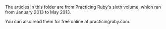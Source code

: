 The articles in this folder are from Practicing Ruby's sixth volume, which ran from
January 2013 to May 2013.

You can also read them for free online at practicingruby.com.
